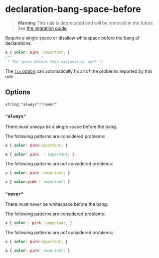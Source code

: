 # declaration-bang-space-before

> **Warning** This rule is deprecated and will be removed in the future. See [the migration guide](https://github.com/stylelint/stylelint/tree/15.10.1/docsmigration-guideto-15.md).

Require a single space or disallow whitespace before the bang of declarations.

<!-- prettier-ignore -->
```css
a { color: pink !important; }
/**             ↑
 * The space before this exclamation mark */
```

The [`fix` option](https://github.com/stylelint/stylelint/tree/15.10.1/docsuser-guideoptions.md#fix) can automatically fix all of the problems reported by this rule.

## Options

`string`: `"always"|"never"`

### `"always"`

There _must always_ be a single space before the bang.

The following patterns are considered problems:

<!-- prettier-ignore -->
```css
a { color: pink!important; }
```

<!-- prettier-ignore -->
```css
a { color: pink  ! important; }
```

The following patterns are _not_ considered problems:

<!-- prettier-ignore -->
```css
a { color: pink !important; }
```

<!-- prettier-ignore -->
```css
a { color:pink ! important; }
```

### `"never"`

There _must never_ be whitespace before the bang.

The following patterns are considered problems:

<!-- prettier-ignore -->
```css
a { color : pink !important; }
```

The following patterns are _not_ considered problems:

<!-- prettier-ignore -->
```css
a { color: pink!important; }
```

<!-- prettier-ignore -->
```css
a { color: pink! important; }
```
